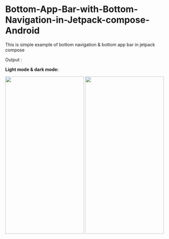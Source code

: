 # Bottom-App-Bar-with-Bottom-Navigation-in-Jetpack-compose-Android

<p>This is simple example of bottom navigation & bottom app bar in jetpack compose</p>

<p> Output : </p>
<p> <strong> Light mode & dark mode:</strong> </p>

<image src="light_bottom_bar.gif" height="
500" width="250"/>
<image src="dark_bottom_bar.gif" height="
500" width="250"/>

